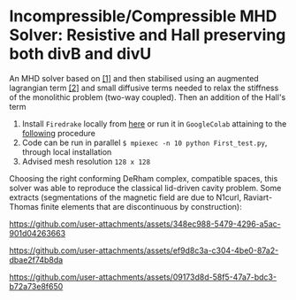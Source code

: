 # Incompressible/Compressible MHD Solver: Resistive and Hall preserving both divB and divU

An MHD solver based on [[1]](https://arxiv.org/pdf/2012.04122) and then stabilised using an augmented lagrangian term [[2]](https://arxiv.org/pdf/1706.02648) and small diffusive terms
needed to relax the stiffness of the monolithic problem (two-way coupled). Then an addition of the Hall's term

1. Install ```Firedrake``` locally from [here](https://www.firedrakeproject.org/) or run it in ```GoogleColab``` attaining to the [following](https://github.com/firedrakeproject/firedrake/discussions/3302) procedure
2. Code can be run in parallel    ```$ mpiexec -n 10 python First_test.py```, through local installation
3. Advised mesh resolution ```128 x 128```

Choosing the right conforming DeRham complex, compatible spaces, this solver was able to reproduce the classical lid-driven  cavity problem. Some extracts (segmentations of the magnetic field are due to N1curl, Raviart-Thomas finite elements that are discontinuous by construction):

https://github.com/user-attachments/assets/348ec988-5479-4296-a5ac-901d04263663



https://github.com/user-attachments/assets/ef9d8c3a-c304-4be0-87a2-dbae2f74b8da


https://github.com/user-attachments/assets/09173d8d-58f5-47a7-bdc3-b72a73e8f650




